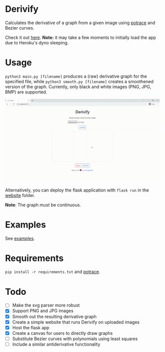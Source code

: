 # Derivify
Calculates the derivative of a graph from a given image using [potrace](http://potrace.sourceforge.net/) and Bezier curves.

Check it out [here](https://derivify.herokuapp.com/). **Note:** it may take a few moments to initially load the app due to Heroku's dyno sleeping.

# Usage
`python3 main.py [filename]` produces a (raw) derivative graph for the specified file, while `python3 smooth.py [filename]` creates a smoothened version of the graph. Currently, only black and white images (PNG, JPG, BMP) are supported.

![Website Prototype](/examples/Derivify_Canvas.gif)

Alternatively, you can deploy the flask application with `flask run` in the [website](/website) folder.

**Note**: The graph must be continuous.
# Examples
See [examples](/examples).

# Requirements
`pip install -r requirements.txt` and [potrace](`http://potrace.sourceforge.net/#downloading`).

# Todo
- [ ] Make the svg parser more robust
- [x] Support PNG and JPG images
- [x] Smooth out the resulting derivative graph
- [x] Create a simple website that runs Derivify on uploaded images
- [x] Host the flask app
- [x] Create a canvas for users to directly draw graphs
- [ ] Substitute Bezier curves with polynomials using least squares
- [ ] Include a similar antiderivative functionality